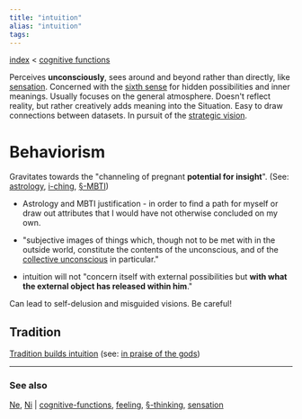 ```yaml
---
title: "intuition"
alias: "intuition"
tags: 
---
```


[index](/.md) < [cognitive functions](cognitive-functions.md)


Perceives **unconsciously**, sees around and beyond rather than directly, like [sensation](sensation.md). Concerned with the [sixth sense](sixth-sense.md) for hidden possibilities and inner meanings. Usually focuses on the general atmosphere. Doesn't reflect reality, but rather creatively adds meaning into the Situation. Easy to draw connections between datasets. In pursuit of the [strategic vision](strategic-vision.md). 

# Behaviorism
Gravitates towards the "channeling of pregnant **potential for insight**". (See: [astrology](private/MOC_Astrology.md), [i-ching](i-ching.md), [§-MBTI](§-MBTI.md))
- Astrology and MBTI justification - in order to find a path for myself or draw out attributes that I would have not otherwise concluded on my own.

- "subjective images of things which, though not to be met with in the outside world, constitute the contents of the unconscious, and of the [collective unconscious](collective-unconscious.md) in particular." 
- intuition will not "concern itself with external possibilities but **with what the external object has released within him**."

Can lead to self-delusion and misguided visions. Be careful!

## Tradition
[Tradition builds intuition](Tradition-builds-intuition.md) (see: [in praise of the gods](https://simonsarris.substack.com/p/in-praise-of-the-gods))

-------------
### See also
[Ne](private/Ne.md), [Ni](private/Ni.md) | [cognitive-functions](cognitive-functions.md), [feeling](feeling.md), [§-thinking](§-thinking.md), [sensation](sensation.md)
